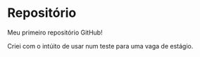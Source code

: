 # Repositório
 Meu primeiro repositório GitHub!

 Criei com o intúito de usar num teste para uma vaga de estágio.